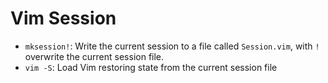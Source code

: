 # Vim Session

- `mksession!`: Write the current session to a file called `Session.vim`, with `!` overwrite the current session file.
- `vim -S`: Load Vim restoring state from the current session file 
